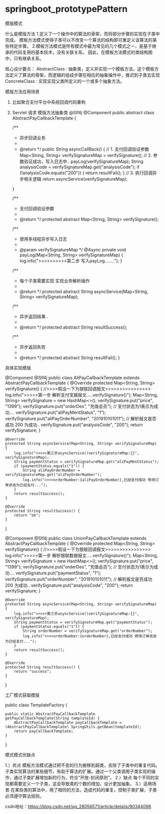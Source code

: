 # springboot_prototypePattern
模版模式

什么是模版方法
1.定义了一个操作中的算法的骨架，而将部分步骤的实现在子类中完成。
模板方法模式使得子类可以不改变一个算法的结构即可重定义该算法的某些特定步骤。
2.模板方法模式是所有模式中最为常见的几个模式之一，是基于继承的代码复用的基本技术，没有关联关系。 因此，在模板方法模式的类结构图中，只有继承关系。

核心设计要点：
AbstractClass : 抽象类，定义并实现一个模板方法。这个模板方法定义了算法的骨架，而逻辑的组成步骤在相应的抽象操作中，推迟到子类去实现
ConcreteClass : 实现实现父类所定义的一个或多个抽象方法。

模版方法应用场景
1.	比如聚合支付平台中系统回调代码重构
2.	Servlet 请求 
模版方法抽象类
@Slf4j
@Component
public abstract class AbstractPayCallbackTemplate {

    /**
     * 异步回调业务
     *
     * @return
     */
    public String asyncCallBack() {
        // 1. 支付回调验证参数
        Map<String, String> verifySignatureMap = verifySignature();
        // 2. 参数验证成功，写入日志中..
        payLog(verifySignatureMap);
        String analysisCode = verifySignatureMap.get("analysisCode");
        if (!analysisCode.equals("200")) {
            return resultFail();
        }
        // 3. 执行回调异步相关逻辑
        return asyncService(verifySignatureMap);

    }


    /**
     * 支付回调验证参数
     *
     * @return
     */
    protected abstract Map<String, String> verifySignature();

    /**
     * 使用多线程异步写入日志
     *
     * @param verifySignatureMap
     */
    @Async
    private void payLog(Map<String, String> verifySignatureMap) {
        log.info(">>>>>>>>>>第二步 写入payLog........");
    }

    /**
     * 每个子类需要实现 实现业务解析操作
     *
     * @return
     */
    protected abstract String asyncService(Map<String, String> verifySignatureMap);

    /**
     * 异步返回结果..
     *
     * @return
     */
    protected abstract String resultSuccess();

    /**
     * 异步返回失败
     *
     * @return
     */
    protected abstract String resultFail();
}



具体实现模版

@Component
@Slf4j
public class AliPayCallbackTemplate extends AbstractPayCallbackTemplate {
    @Override
    protected Map<String, String> verifySignature() {
        //>>>>假设一下为银联回调报文>>>>>>>>>>>>>>>>
        log.info(">>>>>第一步 解析支付宝据报文.....verifySignature()");
        Map<String, String> verifySignature = new HashMap<>();
        verifySignature.put("price", "1399");
        verifySignature.put("orderDes", "充值会员");
        // 支付状态为1表示为成功....
        verifySignature.put("aliPayMentStatus", "1");
        verifySignature.put("aliPayOrderNumber", "201910101011");
        // 解析报文是否成功 200 为成功..
        verifySignature.put("analysisCode", "200");
        return verifySignature;
    }

    @Override
    protected String asyncService(Map<String, String> verifySignatureMap) {
        log.info(">>>>>第三步asyncService()verifySignatureMap:{}", verifySignatureMap);
        String paymentStatus = verifySignatureMap.get("aliPayMentStatus");
        if (paymentStatus.equals("1")) {
            String aliPayOrderNumber = verifySignatureMap.get("aliPayOrderNumber");
            log.info(">>>>orderNumber:{aliPayOrderNumber},已经支付成功 修改订单状态为已经支付...");
        }
        return resultSuccess();
    }

    @Override
    protected String resultSuccess() {
        return "ok";
    }
}


@Component
@Slf4j
public class UnionPayCallbackTemplate extends AbstractPayCallbackTemplate {
    @Override
    protected Map<String, String> verifySignature() {
        //>>>>假设一下为银联回调报文>>>>>>>>>>>>>>>>
        log.info(">>>>>第一步 解析银联数据报文.....verifySignature()");
        Map<String, String> verifySignature = new HashMap<>();
        verifySignature.put("price", "1399");
        verifySignature.put("orderDes", "充值会员");
        // 支付状态为1表示为成功....
        verifySignature.put("paymentStatus", "1");
        verifySignature.put("orderNumber", "201910101011");
        // 解析报文是否成功 200 为成功..
        verifySignature.put("analysisCode", "200");
        return verifySignature;
    }

    @Override
    protected String asyncService(Map<String, String> verifySignatureMap) {
        log.info(">>>>>第三步asyncService()verifySignatureMap:{}", verifySignatureMap);
        String paymentStatus = verifySignatureMap.get("paymentStatus");
        if (paymentStatus.equals("1")) {
            String orderNumber = verifySignatureMap.get("orderNumber");
            log.info(">>>>orderNumber:{orderNumber},已经支付成功 修改订单状态为已经支付...");
        }
        return resultSuccess();
    }

    @Override
    protected String resultSuccess() {
        return "success";
    }
}


工厂模式获取模版

public class TemplateFactory {

    public static AbstractPayCallbackTemplate getPayCallbackTemplate(String templateId) {
        AbstractPayCallbackTemplate payCallbackTemplate = (AbstractPayCallbackTemplate) SpringUtils.getBean(templateId);
        return payCallbackTemplate;
    }
}


模式模式优缺点


1.）优点
模板方法模式通过把不变的行为搬移到超类，去除了子类中的重复代码。子类实现算法的某些细节，有助于算法的扩展。通过一个父类调用子类实现的操作，通过子类扩展增加新的行为，符合“开放-封闭原则”。
2.）缺点
每个不同的实现都需要定义一个子类，这会导致类的个数的增加，设计更加抽象。
3.）适用场景
在某些类的算法中，用了相同的方法，造成代码的重复。控制子类扩展，子类必须遵守算法规则。

csdn地址：https://blog.csdn.net/qq_28056571/article/details/90344098
